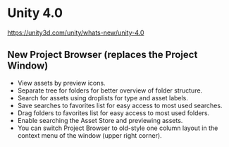 # Unity 4.0
https://unity3d.com/unity/whats-new/unity-4.0

## New Project Browser (replaces the Project Window)

<ul>
<li>View assets by preview icons.</li>
<li>Separate tree for folders for better overview of folder structure.</li>
<li>Search for assets using droplists for type and asset labels.</li>
<li>Save searches to favorites list for easy access to most used searches.</li>
<li>Drag folders to favorites list for easy access to most used folders.</li>
<li>Enable searching the Asset Store and previewing assets.</li>
<li>You can switch Project Browser to old-style one column layout in the context menu of the window (upper right corner).</li>
</ul>
